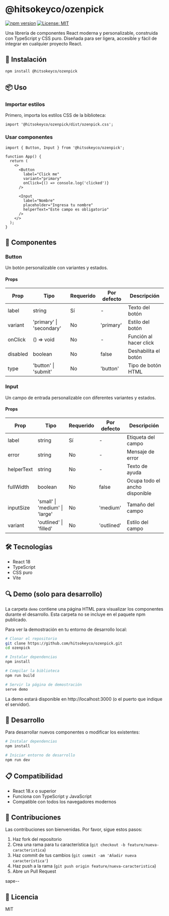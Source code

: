 # @hitsokeyco/ozenpick

[![npm version](https://img.shields.io/npm/v/@hitsokeyco/ozenpick.svg)](https://www.npmjs.com/package/@hitsokeyco/ozenpick)
[![License: MIT](https://img.shields.io/badge/License-MIT-yellow.svg)](https://opensource.org/licenses/MIT)

Una librería de componentes React moderna y personalizable, construida con TypeScript y CSS puro. Diseñada para ser ligera, accesible y fácil de integrar en cualquier proyecto React.

## 🚀 Instalación

```bash
npm install @hitsokeyco/ozenpick
```

## 📦 Uso

### Importar estilos

Primero, importa los estilos CSS de la biblioteca:

```tsx
import '@hitsokeyco/ozenpick/dist/ozenpick.css';
```

### Usar componentes

```tsx
import { Button, Input } from '@hitsokeyco/ozenpick';

function App() {
  return (
    <>
      <Button 
        label="Click me" 
        variant="primary"
        onClick={() => console.log('clicked')}
      />
      
      <Input
        label="Nombre"
        placeholder="Ingresa tu nombre"
        helperText="Este campo es obligatorio"
      />
    </>
  );
}
```

## 🧱 Componentes

### Button

Un botón personalizable con variantes y estados.

#### Props

| Prop     | Tipo                    | Requerido | Por defecto | Descripción                |
|----------|-------------------------|-----------|-------------|----------------------------|
| label    | string                  | Sí        | -           | Texto del botón            |
| variant  | 'primary' \| 'secondary'| No        | 'primary'   | Estilo del botón           |
| onClick  | () => void              | No        | -           | Función al hacer click     |
| disabled | boolean                 | No        | false       | Deshabilita el botón       |
| type     | 'button' \| 'submit'    | No        | 'button'    | Tipo de botón HTML         |

### Input

Un campo de entrada personalizable con diferentes variantes y estados.

#### Props

| Prop       | Tipo                   | Requerido | Por defecto | Descripción                      |
|------------|------------------------|-----------|-------------|----------------------------------|
| label      | string                 | Sí        | -           | Etiqueta del campo               |
| error      | string                 | No        | -           | Mensaje de error                 |
| helperText | string                 | No        | -           | Texto de ayuda                   |
| fullWidth  | boolean                | No        | false       | Ocupa todo el ancho disponible   |
| inputSize  | 'small' \| 'medium' \| 'large' | No | 'medium'   | Tamaño del campo                 |
| variant    | 'outlined' \| 'filled' | No        | 'outlined'  | Estilo del campo                 |

## 🛠️ Tecnologías

- React 18
- TypeScript
- CSS puro
- Vite

## 🔍 Demo (solo para desarrollo)

La carpeta `demo` contiene una página HTML para visualizar los componentes durante el desarrollo. Esta carpeta no se incluye en el paquete npm publicado.

Para ver la demostración en tu entorno de desarrollo local:

```bash
# Clonar el repositorio
git clone https://github.com/hitsokeyco/ozenpick.git
cd ozenpick

# Instalar dependencias
npm install

# Compilar la biblioteca
npm run build

# Servir la página de demostración
serve demo
```

La demo estará disponible en http://localhost:3000 (o el puerto que indique el servidor).

## 🧪 Desarrollo

Para desarrollar nuevos componentes o modificar los existentes:

```bash
# Instalar dependencias
npm install

# Iniciar entorno de desarrollo
npm run dev
```

## 📋 Compatibilidad

- React 18.x o superior
- Funciona con TypeScript y JavaScript
- Compatible con todos los navegadores modernos

## 🤝 Contribuciones

Las contribuciones son bienvenidas. Por favor, sigue estos pasos:

1. Haz fork del repositorio
2. Crea una rama para tu característica (`git checkout -b feature/nueva-caracteristica`)
3. Haz commit de tus cambios (`git commit -am 'Añadir nueva característica'`)
4. Haz push a la rama (`git push origin feature/nueva-caracteristica`)
5. Abre un Pull Request

sape--

## 📄 Licencia

MIT

